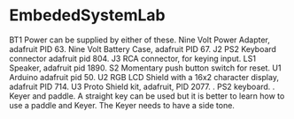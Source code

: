 # EmbededSystemLab

BT1 Power can be supplied by either of these.
Nine Volt Power Adapter, adafruit PID 63.
Nine Volt Battery Case, adafruit PID 67.
J2 PS2 Keyboard connector adafruit pid 804.
J3 RCA connector, for keying input.
LS1 Speaker, adafruit pid 1890.
S2 Momentary push button switch for reset.
U1 Arduino adafruit pid 50.
U2 RGB LCD Shield with a 16x2 character display, adafruit PID 714.
U3 Proto Shield kit, adafruit, PID 2077.
. PS2 keyboard.
. Keyer and paddle. A straight key can be used but it is better to learn
how to use a paddle and Keyer. The Keyer needs to have a side tone.
